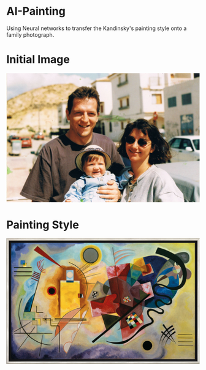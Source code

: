 # AI-Painting
Using Neural networks to transfer the Kandinsky's painting style onto a family photograph. 

# Initial Image
![Image of framework](Images/sofi_fam.jpeg)

# Painting Style
![Image of framework](Images/kandinsky_style.jpg)
